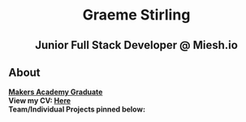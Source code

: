 <h1 align="center"> Graeme Stirling </h1> 
<h2 align="center"> Junior Full Stack Developer @ Miesh.io </h2> 

## About
**[Makers Academy Graduate](https://www.makers.tech/about-us/)** <br>
**View my CV: [Here](https://github.com/gjstirling/CV/blob/master/README.md)**  
**Team/Individual Projects pinned below:** 



